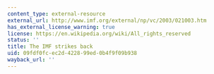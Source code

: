 ```yaml
---
content_type: external-resource
external_url: http://www.imf.org/external/np/vc/2003/021003.htm
has_external_license_warning: true
license: https://en.wikipedia.org/wiki/All_rights_reserved
status: ''
title: The IMF strikes back
uid: 09fdf0fc-ec2d-4228-99ed-0b4f9f09b938
wayback_url: ''
---
```

